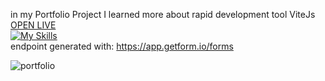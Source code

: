in my Portfolio Project I learned more about rapid development tool ViteJs <br>
[OPEN LIVE](myportfolio-react-81131.firebaseapp.com)<br>
[![My Skills](https://skillicons.dev/icons?i=vite,vscode,react,js,html,css)](https://skillicons.dev)<br>
endpoint generated with: https://app.getform.io/forms




![portfolio](https://user-images.githubusercontent.com/90527874/212467633-7283903e-52dc-4769-bb27-47e318b7383c.png)
